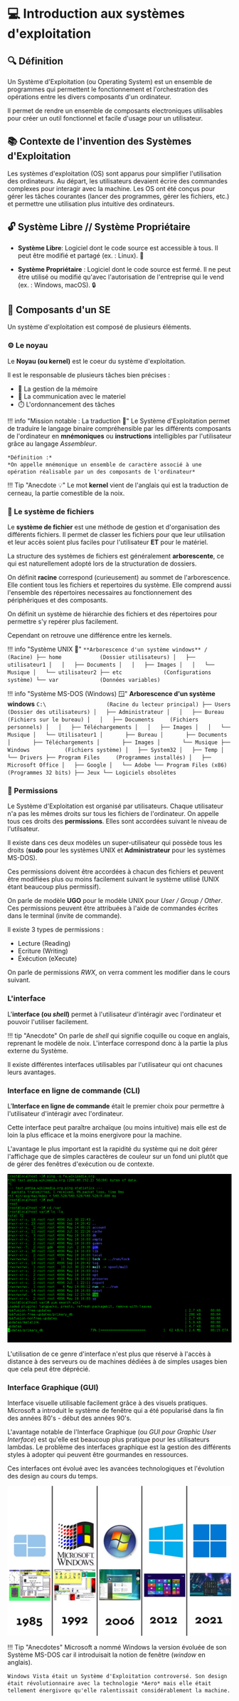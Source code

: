 # 💻 Introduction aux systèmes d'exploitation

## 🔍 Définition

Un Système d'Exploitation (ou Operating System) est un ensemble de programmes qui permettent le fonctionnement et l'orchestration des opérations entre les divers composants d'un ordinateur.

Il permet de rendre un ensemble de composants electroniques utilisables pour créer un outil fonctionnel et facile d'usage pour un utilisateur.

## 📚 Contexte de l'invention des Systèmes d'Exploitation

Les systèmes d'exploitation (OS) sont apparus pour simplifier l'utilisation des ordinateurs. Au départ, les utilisateurs devaient écrire des commandes complexes pour interagir avec la machine. Les OS ont été conçus pour gérer les tâches courantes (lancer des programmes, gérer les fichiers, etc.) et permettre une utilisation plus intuitive des ordinateurs.

## 🔓 Système Libre // Système Propriétaire

- **Système Libre**: Logiciel dont le code source est accessible à tous. Il peut être modifié et partagé (ex. : Linux). 🐧

- **Système Propriétaire** : Logiciel dont le code source est fermé. Il ne peut être utilisé ou modifié qu'avec l'autorisation de l'entreprise qui le vend (ex. : Windows, macOS). 🔒

## 🔧 Composants d'un SE

Un système d'exploitation est composé de plusieurs éléments.

### ⚙️ Le noyau

Le **Noyau (ou kernel)** est le coeur du système d'exploitation. 

Il est le responsable de plusieurs tâches bien précises :

- 🧠 La gestion de la mémoire
- 🔌 La communication avec le materiel
- ⏱️ L'ordonnancement des tâches

!!! info "Mission notable : La traduction 🔄"
    Le Système d'Exploitation permet de traduire le langage binaire compréhensible par les différents composants de l'ordinateur en **mnémoniques** ou **instructions** intelligibles par l'utilisateur grâce au langage *Assembleur*.

    *Définition :*  
    *On appelle mnémonique un ensemble de caractère associé à une opération réalisable par un des composants de l'ordinateur*

!!! Tip "Anecdote 💡"
    Le mot **kernel** vient de l'anglais qui est la traduction de cerneau, la partie comestible de la noix.

### 📂 Le système de fichiers

Le **système de fichier** est une méthode de gestion et d'organisation des différents fichiers. Il permet de classer les fichiers pour que leur utilisation et leur accès soient plus faciles pour l'utilisateur **ET** pour le matériel.

La structure des systèmes de fichiers est généralement **arborescente**, ce qui est naturellement adopté lors de la structuration de dossiers.

On définit **racine** correspond (curieusement) au sommet de l'arborescence. Elle contient tous les fichiers et repertoires du système. Elle comprend aussi l'ensemble des répertoires necessaires au fonctionnement des périphériques et des composants.

On définit un système de hiérarchie des fichiers et des répertoires pour permettre s'y repérer plus facilement.

Cependant on retrouve une différence entre les kernels.

!!! info "Système UNIX 🐧"
    ```
    **Arborescence d'un système windows**
    /                   (Racine)
    ├── home            (Dossier utilisateurs)
    │   ├── utilisateur1
    │   │   ├── Documents
    │   │   ├── Images
    │   │   └── Musique
    │   └── utilisateur2
    ├── etc             (Configurations système)
    └── var             (Données variables)
    ```

!!! info "Système MS-DOS (Windows) 🪟"
    **Arborescence d'un système windows**
    ```
    C:\                   (Racine du lecteur principal)
    ├── Users             (Dossier des utilisateurs)
    │   ├── Administrateur
    │   │   ├── Bureau        (Fichiers sur le bureau)
    │   │   ├── Documents     (Fichiers personnels)
    │   │   ├── Téléchargements
    │   │   ├── Images
    │   │   └── Musique
    │   └── Utilisateur1
    │       ├── Bureau
    │       ├── Documents
    │       ├── Téléchargements
    │       ├── Images
    │       └── Musique
    ├── Windows           (Fichiers système)
    │   ├── System32
    │   ├── Temp
    │   └── Drivers
    ├── Program Files     (Programmes installés)
    │   ├── Microsoft Office
    │   ├── Google
    │   └── Adobe
    └── Program Files (x86)  (Programmes 32 bits)
        ├── Jeux
        └── Logiciels obsolètes
    ```

### 🔑 Permissions

Le Système d'Exploitation est organisé par utilisateurs.
Chaque utilisateur n'a pas les mêmes droits sur tous les fichiers de l'ordinateur.
On appelle tous ces droits des **permissions**. Elles sont accordées suivant le niveau de l'utilsateur.

Il existe dans ces deux modèles un super-utilisateur qui possède tous les droits (**sudo** pour les systèmes UNIX et **Administrateur** pour les systèmes MS-DOS).

Ces permissions doivent être accordées à chacun des fichiers et peuvent être modifiées plus ou moins facilement suivant le système utilisé (UNIX étant beaucoup plus permissif).

On parle de modèle **UGO** pour le modèle UNIX pour *User / Group / Other*.
Ces permissions peuvent être attribuées à l'aide de commandes écrites dans le terminal (invite de commande).

Il existe 3 types de permissions : 

- Lecture (Reading)
- Ecriture (Writing)
- Éxécution (eXecute)

On parle de permissions *RWX*, on verra comment les modifier dans le cours suivant.

### L'interface

L'**interface (ou *shell*)** permet à l'utilisateur d'intéragir avec l'ordinateur et pouvoir l'utiliser facilement.  

!!! tip "Anecdote"
    On parle de *shell* qui signifie coquille ou coque en anglais, reprenant le modèle de noix.
    L'interface correspond donc à la partie la plus externe du Système.

Il existe différentes interfaces utilisables par l'utilisateur qui ont chacunes leurs avantages.

### Interface en ligne de commande (CLI)

L'**Interface en ligne de commande** était le premier choix pour permettre à l'utilisateur d'intéragir avec l'ordinateur.

Cette interface peut paraître archaïque (ou moins intuitive) mais elle est de loin la plus efficace et la moins energivore pour la machine.

L'avantage le plus important est la rapidité du système qui ne doit gérer l'affichage que de simples caractères de couleur sur un fond uni plutôt que de gérer des fenêtres d'exécution ou de contexte.

![alt text](image-1.png)

L'utilisation de ce genre d'interface n'est plus que réservé à l'accès à distance à des serveurs ou de machines dédiées à de simples usages bien que cela peut être déprécié.

### Interface Graphique (GUI)

Interface visuelle utilisable facilement grâce à des visuels pratiques.
Microsoft a introduit le système de fenêtre qui a été popularisé dans la fin des années 80's - début des années 90's.

L'avantage notable de l'Interface Graphique (ou *GUI pour Graphic User Interface*) est qu'elle est beaucoup plus pratique pour les utilisateurs lambdas.
Le problème des interfaces graphique est la gestion des différents styles à adopter qui peuvent être gourmandes en ressources.

Ces interfaces ont évolué avec les avancées technologiques et l'évolution des design au cours du temps.

![evolution_windows](image.png)

!!! Tip "Anecdotes"
    Microsoft a nommé Windows la version évoluée de son Système MS-DOS car il introduisait la notion de fenêtre (*window* en anglais).

    Windows Vista était un Système d'Exploitation controversé. Son design était révolutionnaire avec la technologie *Aero* mais elle était tellement énergivore qu'elle ralentissait considérablement la machine.
